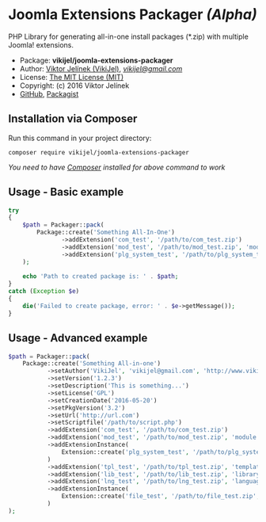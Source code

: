 #   Joomla Extensions Packager *(Alpha)*
PHP Library for generating all-in-one install packages (*.zip) with multiple Joomla! extensions.

-   Package: **vikijel/joomla-extensions-packager**
-   Author: [Viktor Jelínek (VikiJel)](http://www.vikijel.cz), *<vikijel@gmail.com>*
-   License: [The MIT License (MIT)](LICENSE.txt)
-   Copyright: (c) 2016 Viktor Jelínek
-   [GitHub](https://github.com/vikijel/joomla-extensions-packager), [Packagist](https://packagist.org/packages/vikijel/joomla-extensions-packager)

##  Installation via Composer
Run this command in your project directory: 
```
composer require vikijel/joomla-extensions-packager
```

*You need to have [Composer](https://getcomposer.org/) installed for above command to work*

##  Usage - Basic example

```php
try
{
	$path = Packager::pack(
		Package::create('Something All-In-One')
		       ->addExtension('com_test', '/path/to/com_test.zip')
		       ->addExtension('mod_test', '/path/to/mod_test.zip', 'module', 'site')
		       ->addExtension('plg_system_test', '/path/to/plg_system_test.zip', 'plugin', null, 'system')
	);
	
	echo 'Path to created package is: ' . $path;
}
catch (Exception $e)
{
	die('Failed to create package, error: ' . $e->getMessage());
}
```

##  Usage - Advanced example

```php
$path = Packager::pack(
	Package::create('Something All-in-one')
	       ->setAuthor('VikiJel', 'vikijel@gmail.com', 'http://www.vikijel.cz')
	       ->setVersion('1.2.3')
	       ->setDescription('This is something...')
	       ->setLicense('GPL')
	       ->setCreationDate('2016-05-20')
	       ->setPkgVersion('3.2')
	       ->setUrl('http://url.com')
	       ->setScriptfile('/path/to/script.php')
	       ->addExtension('com_test', '/path/to/com_test.zip')
	       ->addExtension('mod_test', '/path/to/mod_test.zip', 'module', 'site')
	       ->addExtensionInstance(
		       Extension::create('plg_system_test', '/path/to/plg_system_test.zip', 'plugin')->setGroup('system')
	       )
	       ->addExtension('tpl_test', '/path/to/tpl_test.zip', 'template', 'admin')
	       ->addExtension('lib_test', '/path/to/lib_test.zip', 'library')
	       ->addExtension('lng_test', '/path/to/lng_test.zip', 'language', 'site')
	       ->addExtensionInstance(
		       Extension::create('file_test', '/path/to/file_test.zip', 'file')
	       )
);
```
